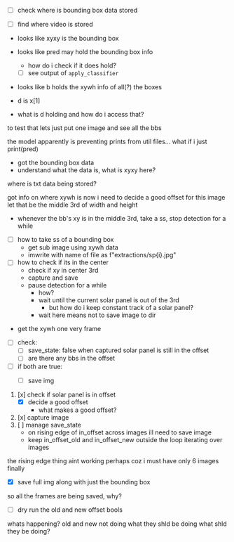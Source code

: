 - [ ] check where is bounding box data stored

 - [ ] find where video is stored

- looks like xyxy is the bounding box
- looks like pred may hold the bounding box info
  - how do i check if it does hold? 
  - [ ] see output of `apply_classifier`

- looks like b holds the xywh info of all(?) the boxes

- d is x[1]
- what is d holding and how do i access that?

to test that lets just put one image and see all the bbs

the model apparently is preventing prints from util files...
what if i just print(pred)

- got the bounding box data
- understand what the data is, what is xyxy here?

where is txt data being stored?

got info on where xywh is
now i need to decide a good offset for this image
let that be the middle 3rd of width and height 

- whenever the bb's xy is in the middle 3rd, take a ss, stop detection for a while

- [ ] how to take ss of a bounding box
  - get sub image using xywh data 
  - imwrite with name of file as f"extractions/sp{i}.jpg"
- [ ] how to check if its in the center
  - check if xy in center 3rd 
  - capture and save
  - pause detection for a while
    - how?
    - wait until the current solar panel is out of the 3rd 
      - but how do i keep constant track of a solar panel?
    - wait here means not to save image to dir


- get the xywh one very frame
- [ ] check:
  - [ ] save_state: false when captured solar panel is still in the offset
  - [ ] are there any bbs in the offset
- [ ] if both are true: 
  - [ ] save img


1. [x] check if solar panel is in offset 
   - [x] decide a good offset
     - what makes a good offset? 
2. [x] capture image
3. [ ] manage save_state
   - on rising edge of in_offset across images ill need to save image
   - keep in_offset_old and in_offset_new outside the loop iterating over images

the rising edge thing aint working perhaps coz i must have only 6 images finally

- [x] save full img along with just the bounding box

so all the frames are being saved, why?
- [ ] dry run the old and new offset bools

whats happening? 
old and new not doing what they shld be doing
what shld they be doing?
